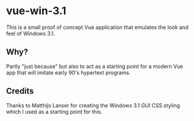 # vue-win-3.1

This is a small proof of concept Vue application that emulates the look and feel of Windows 3.1.

##  Why?

Partly "just because" but also to act as a starting point for a modern Vue app that will imitate early 90's hypertext programs.

## Credits

Thanks to Matthijs Lanser for creating the Windows 3.1 GUI CSS styling which I used as a starting point for this.